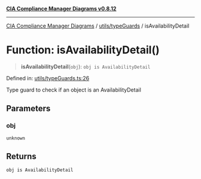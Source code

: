 [**CIA Compliance Manager Diagrams v0.8.12**](../../../README.md)

***

[CIA Compliance Manager Diagrams](../../../modules.md) / [utils/typeGuards](../README.md) / isAvailabilityDetail

# Function: isAvailabilityDetail()

> **isAvailabilityDetail**(`obj`): `obj is AvailabilityDetail`

Defined in: [utils/typeGuards.ts:26](https://github.com/Hack23/cia-compliance-manager/blob/e7811142a771ec75716a7ce3a0d60f18cb91cd06/src/utils/typeGuards.ts#L26)

Type guard to check if an object is an AvailabilityDetail

## Parameters

### obj

`unknown`

## Returns

`obj is AvailabilityDetail`
